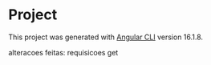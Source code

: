 # Project

This project was generated with [Angular CLI](https://github.com/angular/angular-cli) version 16.1.8.

alteracoes feitas: requisicoes get

